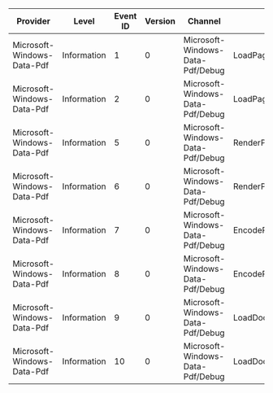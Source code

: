 Provider                    |  Level        |  Event ID  |  Version  |  Channel                           |  Task                 |  Opcode  |  Keyword           |  Message
----------------------------|---------------|------------|-----------|------------------------------------|-----------------------|----------|--------------------|---------------------------
Microsoft-Windows-Data-Pdf  |  Information  |  1         |  0        |  Microsoft-Windows-Data-Pdf/Debug  |  LoadPage             |  Start   |  Windows.Data.Pdf  |  Page Load Start
Microsoft-Windows-Data-Pdf  |  Information  |  2         |  0        |  Microsoft-Windows-Data-Pdf/Debug  |  LoadPage             |  Stop    |  Windows.Data.Pdf  |  Page Load Stop
Microsoft-Windows-Data-Pdf  |  Information  |  5         |  0        |  Microsoft-Windows-Data-Pdf/Debug  |  RenderPage           |  Start   |  Windows.Data.Pdf  |  Page Render Start
Microsoft-Windows-Data-Pdf  |  Information  |  6         |  0        |  Microsoft-Windows-Data-Pdf/Debug  |  RenderPage           |  Stop    |  Windows.Data.Pdf  |  Page Render Stop
Microsoft-Windows-Data-Pdf  |  Information  |  7         |  0        |  Microsoft-Windows-Data-Pdf/Debug  |  EncodePageRendering  |  Start   |  Windows.Data.Pdf  |  EncodePageRendering Start
Microsoft-Windows-Data-Pdf  |  Information  |  8         |  0        |  Microsoft-Windows-Data-Pdf/Debug  |  EncodePageRendering  |  Stop    |  Windows.Data.Pdf  |  EncodePageRendering Stop
Microsoft-Windows-Data-Pdf  |  Information  |  9         |  0        |  Microsoft-Windows-Data-Pdf/Debug  |  LoadDocument         |  Start   |  Windows.Data.Pdf  |
Microsoft-Windows-Data-Pdf  |  Information  |  10        |  0        |  Microsoft-Windows-Data-Pdf/Debug  |  LoadDocument         |  Stop    |  Windows.Data.Pdf  |